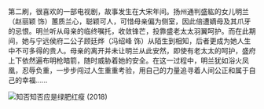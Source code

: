 <!--##
{
        "description": "第二刷，很喜欢的一部电视剧，故事发生在大宋年间。扬州通判盛紘的女儿明兰（赵丽颖 饰）蕙质兰心，聪颖可人，可惜母亲偏为侧室，因此倍遭嫡母及其爪牙的忌恨。明兰听从母亲的临终嘱托，收敛锋芒，投靠盛老太太羽翼呵护。而在此期间，她与宁远侯府二公子顾廷烨（冯绍峰 饰）从陌生到相知，后者更成为她人生中不可多得的贵人。母亲的离开并未让明兰从此安然，即使有老太太的呵护，盛府上下依然遍布明枪暗箭，随时威胁着她的安全。在这一过程中，明兰犹如浴火凤凰，忍辱负重，一步步闯过人生重重考验，用自己的力量追寻着人间公正和属于自己的幸福……",
        "tag": [
            "剧情",
            "爱情",
            "古装"
        ],
        "img":"https://picserver.duoyu.link/picfile/image/202306/08-1686239852798.png",
        "dateYY": "2022",
        "dateMM": "02",
        "dateDD": "20",
        "top": true,
        "signal":""
    }
 ##-->

第二刷，很喜欢的一部电视剧，故事发生在大宋年间。扬州通判盛紘的女儿明兰（赵丽颖 饰）蕙质兰心，聪颖可人，可惜母亲偏为侧室，因此倍遭嫡母及其爪牙的忌恨。明兰听从母亲的临终嘱托，收敛锋芒，投靠盛老太太羽翼呵护。而在此期间，她与宁远侯府二公子顾廷烨（冯绍峰 饰）从陌生到相知，后者更成为她人生中不可多得的贵人。母亲的离开并未让明兰从此安然，即使有老太太的呵护，盛府上下依然遍布明枪暗箭，随时威胁着她的安全。在这一过程中，明兰犹如浴火凤凰，忍辱负重，一步步闯过人生重重考验，用自己的力量追寻着人间公正和属于自己的幸福……

 <p class="notesbookimg">
 <img src="https://picserver.duoyu.link/picfile/image/202306/08-1686239852798.png" alt="知否知否应是绿肥红瘦 (2018)" />
</p>